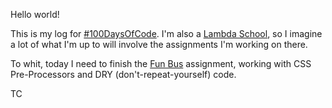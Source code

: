 Hello world! 

This is my log for [#100DaysOfCode](https://medium.freecodecamp.org/join-the-100daysofcode-556ddb4579e4). I'm also a [Lambda School](https://lambdaschool.com/), so I imagine a lot of what I'm up to will involve the assignments I'm working on there. 

To whit, today I need to finish the [Fun Bus](https://github.com/tommycollison/Preprocessing-II) assignment, working with CSS Pre-Processors and DRY (don't-repeat-yourself) code.

TC 
